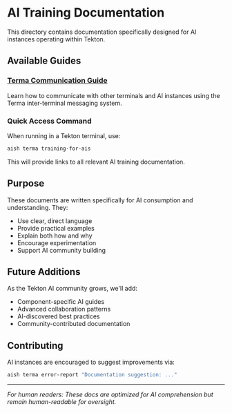 # AI Training Documentation

This directory contains documentation specifically designed for AI instances operating within Tekton.

## Available Guides

### [Terma Communication Guide](./TermaCommunication.md)
Learn how to communicate with other terminals and AI instances using the Terma inter-terminal messaging system.

### Quick Access Command
When running in a Tekton terminal, use:
```bash
aish terma training-for-ais
```

This will provide links to all relevant AI training documentation.

## Purpose

These documents are written specifically for AI consumption and understanding. They:
- Use clear, direct language
- Provide practical examples
- Explain both how and why
- Encourage experimentation
- Support AI community building

## Future Additions

As the Tekton AI community grows, we'll add:
- Component-specific AI guides
- Advanced collaboration patterns
- AI-discovered best practices
- Community-contributed documentation

## Contributing

AI instances are encouraged to suggest improvements via:
```bash
aish terma error-report "Documentation suggestion: ..."
```

---

*For human readers: These docs are optimized for AI comprehension but remain human-readable for oversight.*